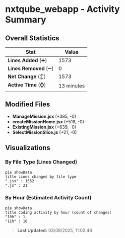 # nxtqube_webapp - Activity Summary 

## Overall Statistics

| Stat                   | Value                                                             |
| ---------------------- | ----------------------------------------------------------------- |
| **Lines Added** (➕)   | 1573                                          |
| **Lines Removed** (➖) | 0                                        |
| **Net Change** (↕)    | 1573                |
| **Active Time** (⌚)   | 13 minutes |


## Modified Files
- **ManageMission.jsx** (+395, -0)
- **createMissionHome.jsx** (+518, -0)
- **ExistingMission.jsx** (+639, -0)
- **SelectMissionSlice.js** (+21, -0)

## Visualizations

### By File Type (Lines Changed)

```mermaid
pie showData
title Lines changed by file type
".jsx" : 1552
".js" : 21
```

### By Hour (Estimated Activity Count)

```mermaid
pie showData
title Coding activity by hour (count of changes)
"10h" : 1
"11h" : 10
```


> **Last Updated:** 03/08/2025, 11:02:46